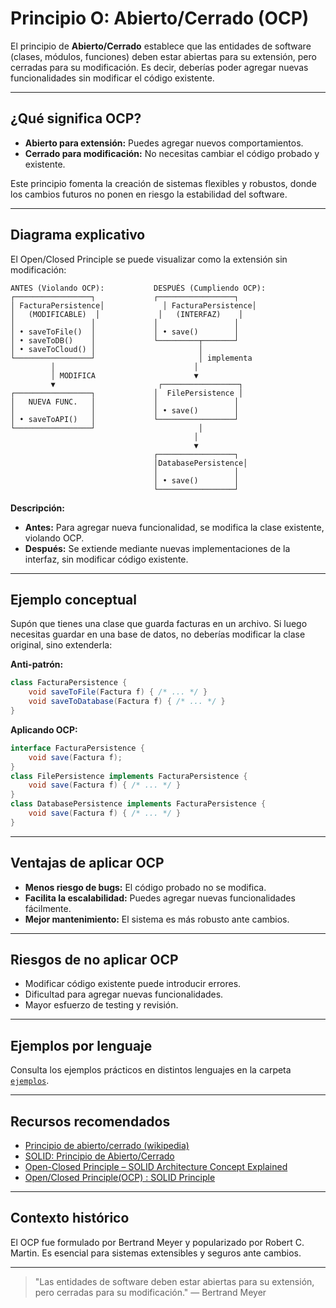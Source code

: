 # Principio O: Abierto/Cerrado (OCP)

El principio de **Abierto/Cerrado** establece que las entidades de software (clases, módulos, funciones) deben estar abiertas para su extensión, pero cerradas para su modificación. Es decir, deberías poder agregar nuevas funcionalidades sin modificar el código existente.

---

## ¿Qué significa OCP?

- **Abierto para extensión:** Puedes agregar nuevos comportamientos.
- **Cerrado para modificación:** No necesitas cambiar el código probado y existente.

Este principio fomenta la creación de sistemas flexibles y robustos, donde los cambios futuros no ponen en riesgo la estabilidad del software.

---

## Diagrama explicativo

El Open/Closed Principle se puede visualizar como la extensión sin modificación:

```
ANTES (Violando OCP):           DESPUÉS (Cumpliendo OCP):
┌─────────────────┐             ┌─────────────────┐
│ FacturaPersistence│             │ FacturaPersistence│
│   (MODIFICABLE)  │             │   (INTERFAZ)    │
│                 │             │                 │
│ • saveToFile()  │             │ • save()        │
│ • saveToDB()    │             └─────────┬───────┘
│ • saveToCloud() │                       │
└─────────────────┘                       │ implementa
         │                               │
         │ MODIFICA                      ▼
         ▼                       ┌─────────────────┐
┌─────────────────┐             │  FilePersistence │
│   NUEVA FUNC.   │             │                 │
│                 │             │ • save()        │
│ • saveToAPI()   │             └─────────────────┘
└─────────────────┘                       │
                                         │
                                         ▼
                                ┌─────────────────┐
                                │DatabasePersistence│
                                │                 │
                                │ • save()        │
                                └─────────────────┘
```

**Descripción:**
- **Antes:** Para agregar nueva funcionalidad, se modifica la clase existente, violando OCP.
- **Después:** Se extiende mediante nuevas implementaciones de la interfaz, sin modificar código existente.

---

## Ejemplo conceptual

Supón que tienes una clase que guarda facturas en un archivo. Si luego necesitas guardar en una base de datos, no deberías modificar la clase original, sino extenderla:

**Anti-patrón:**
```java
class FacturaPersistence {
    void saveToFile(Factura f) { /* ... */ }
    void saveToDatabase(Factura f) { /* ... */ }
}
```
**Aplicando OCP:**
```java
interface FacturaPersistence {
    void save(Factura f);
}
class FilePersistence implements FacturaPersistence {
    void save(Factura f) { /* ... */ }
}
class DatabasePersistence implements FacturaPersistence {
    void save(Factura f) { /* ... */ }
}
```

---

## Ventajas de aplicar OCP

- **Menos riesgo de bugs:** El código probado no se modifica.
- **Facilita la escalabilidad:** Puedes agregar nuevas funcionalidades fácilmente.
- **Mejor mantenimiento:** El sistema es más robusto ante cambios.

---

## Riesgos de no aplicar OCP

- Modificar código existente puede introducir errores.
- Dificultad para agregar nuevas funcionalidades.
- Mayor esfuerzo de testing y revisión.

---

## Ejemplos por lenguaje

Consulta los ejemplos prácticos en distintos lenguajes en la carpeta [`ejemplos`](./ejemplos/README.md).

---

## Recursos recomendados

- [Principio de abierto/cerrado (wikipedia)](https://es.wikipedia.org/wiki/Principio_de_abierto/cerrado)
- [SOLID: Principio de Abierto/Cerrado](https://dev.to/victorpinzon198/solid-principio-de-abierto-cerrado-2mjp)
- [Open-Closed Principle – SOLID Architecture Concept Explained](https://www.freecodecamp.org/news/open-closed-principle-solid-architecture-concept-explained/)
- [Open/Closed Principle(OCP) : SOLID Principle](https://medium.com/@ramdhas/2-open-closed-principle-ocp-solid-principle-cd12cbc6cb6e)

---

## Contexto histórico

El OCP fue formulado por Bertrand Meyer y popularizado por Robert C. Martin. Es esencial para sistemas extensibles y seguros ante cambios.

---

> "Las entidades de software deben estar abiertas para su extensión, pero cerradas para su modificación." — Bertrand Meyer